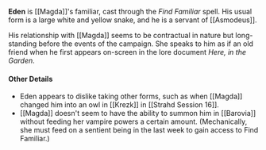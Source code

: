 **Eden** is [[Magda]]'s familiar, cast through the *Find Familiar* spell. His usual form is a large white and yellow snake, and he is a servant of [[Asmodeus]].

His relationship with [[Magda]] seems to be contractual in nature but long-standing before the events of the campaign. She speaks to him as if an old friend when he first appears on-screen in the lore document *Here, in the Garden*.

#### Other Details

- Eden appears to dislike taking other forms, such as when [[Magda]] changed him into an owl in [[Krezk]] in [[Strahd Session 16]].
- [[Magda]] doesn't seem to have the ability to summon him in [[Barovia]] without feeding her vampire powers a certain amount. (Mechanically, she must feed on a sentient being in the last week to gain access to Find Familiar.)